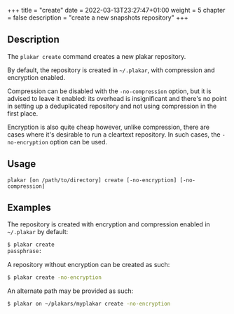 +++
title = "create"
date = 2022-03-13T23:27:47+01:00
weight = 5
chapter = false
description = "create a new snapshots repository"
+++

## Description

The `plakar create` command creates a new plakar repository.

By default,
the repository is created in `~/.plakar`,
with compression and encryption enabled.

Compression can be disabled with the `-no-compression` option,
but it is advised to leave it enabled:
its overhead is insignificant and there's no point in setting up a deduplicated repository and not using compression in the first place.

Encryption is also quite cheap however,
unlike compression,
there are cases where it's desirable to run a cleartext repository.
In such cases,
the `-no-encryption` option can be used.


## Usage

`plakar [on /path/to/directory] create [-no-encryption] [-no-compression]`


## Examples 

The repository is created with encryption and compression enabled in `~/.plakar` by default:
```sh
$ plakar create
passphrase: 
```

A repository without encryption can be created as such:
```sh
$ plakar create -no-encryption
```

An alternate path may be provided as such:
```sh
$ plakar on ~/plakars/myplakar create -no-encryption
```
